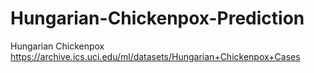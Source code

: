 # Hungarian-Chickenpox-Prediction

Hungarian Chickenpox
https://archive.ics.uci.edu/ml/datasets/Hungarian+Chickenpox+Cases
